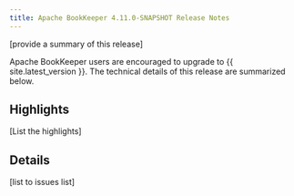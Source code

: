 ```yaml
---
title: Apache BookKeeper 4.11.0-SNAPSHOT Release Notes
---
```


[provide a summary of this release]

Apache BookKeeper users are encouraged to upgrade to {{ site.latest_version }}. The technical details of this release are summarized
below.

## Highlights

[List the highlights]

## Details

[list to issues list]

